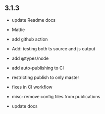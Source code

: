 ## 3.1.3

* update Readme docs

* Mattie

* add github action

* Add: testing both ts source and js output

* add @types/node

* add auto-publishing to CI

* restricting publish to only master

* fixes in CI workflow

* misc: remove config files from publications

* update docs
